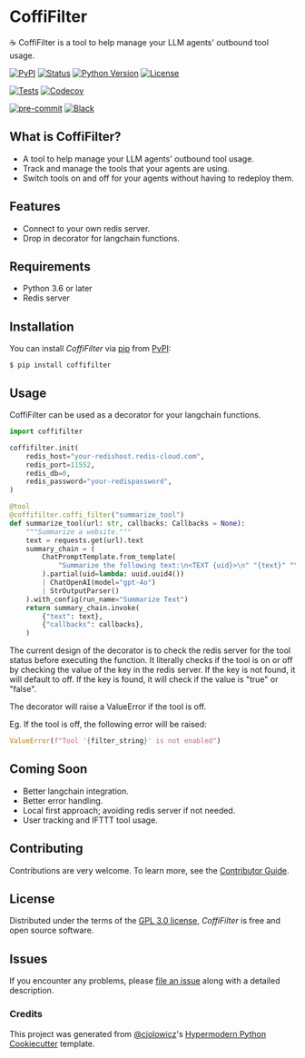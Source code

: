 # CoffiFilter

☕️ CoffiFilter is a tool to help manage your LLM agents' outbound tool usage.

[![PyPI](https://img.shields.io/pypi/v/coffifilter.svg)][pypi status]
[![Status](https://img.shields.io/pypi/status/coffifilter.svg)][pypi status]
[![Python Version](https://img.shields.io/pypi/pyversions/coffifilter)][pypi status]
[![License](https://img.shields.io/pypi/l/coffifilter)][license]

[![Tests](https://github.com/sjakati98/coffifilter/workflows/Tests/badge.svg)][tests]
[![Codecov](https://codecov.io/gh/sjakati98/coffifilter/branch/main/graph/badge.svg)][codecov]

[![pre-commit](https://img.shields.io/badge/pre--commit-enabled-brightgreen?logo=pre-commit&logoColor=white)][pre-commit]
[![Black](https://img.shields.io/badge/code%20style-black-000000.svg)][black]

[pypi status]: https://pypi.org/project/coffifilter/
[read the docs]: https://coffifilter.readthedocs.io/
[tests]: https://github.com/sjakati98/coffifilter/actions?workflow=Tests
[codecov]: https://app.codecov.io/gh/sjakati98/coffifilter
[pre-commit]: https://github.com/pre-commit/pre-commit
[black]: https://github.com/psf/black

## What is CoffiFilter?

- A tool to help manage your LLM agents' outbound tool usage.
- Track and manage the tools that your agents are using.
- Switch tools on and off for your agents without having to redeploy them.

## Features

- Connect to your own redis server.
- Drop in decorator for langchain functions.

## Requirements

- Python 3.6 or later
- Redis server

## Installation

You can install _CoffiFilter_ via [pip] from [PyPI]:

```console
$ pip install coffifilter
```

## Usage

CoffiFilter can be used as a decorator for your langchain functions.

```python
import coffifilter

coffifilter.init(
    redis_host="your-redishost.redis-cloud.com",
    redis_port=11552,
    redis_db=0,
    redis_password="your-redispassword",
)

@tool
@coffifilter.coffi_filter("summarize_tool")
def summarize_tool(url: str, callbacks: Callbacks = None):
    """Summarize a website."""
    text = requests.get(url).text
    summary_chain = (
        ChatPromptTemplate.from_template(
            "Summarize the following text:\n<TEXT {uid}>\n" "{text}" "\n</TEXT {uid}>"
        ).partial(uid=lambda: uuid.uuid4())
        | ChatOpenAI(model="gpt-4o")
        | StrOutputParser()
    ).with_config(run_name="Summarize Text")
    return summary_chain.invoke(
        {"text": text},
        {"callbacks": callbacks},
    )
```

The current design of the decorator is to check the redis server for the tool status before executing the function. It literally checks if the tool is on or off by checking the value of the key in the redis server. If the key is not found, it will default to off. If the key is found, it will check if the value is "true" or "false".

The decorator will raise a ValueError if the tool is off.

Eg. If the tool is off, the following error will be raised:
```python
ValueError(f"Tool '{filter_string}' is not enabled")
```

## Coming Soon

- Better langchain integration.
- Better error handling.
- Local first approach; avoiding redis server if not needed.
- User tracking and IFTTT tool usage.

## Contributing

Contributions are very welcome.
To learn more, see the [Contributor Guide].

## License

Distributed under the terms of the [GPL 3.0 license][license],
_CoffiFilter_ is free and open source software.

## Issues

If you encounter any problems,
please [file an issue] along with a detailed description.

### Credits

This project was generated from [@cjolowicz]'s [Hypermodern Python Cookiecutter] template.

[@cjolowicz]: https://github.com/cjolowicz
[pypi]: https://pypi.org/
[hypermodern python cookiecutter]: https://github.com/cjolowicz/cookiecutter-hypermodern-python
[file an issue]: https://github.com/sjakati98/coffifilter/issues
[pip]: https://pip.pypa.io/

<!-- github-only -->

[license]: https://github.com/sjakati98/coffifilter/blob/main/LICENSE
[contributor guide]: https://github.com/sjakati98/coffifilter/blob/main/CONTRIBUTING.md
[command-line reference]: https://coffifilter.readthedocs.io/en/latest/usage.html
